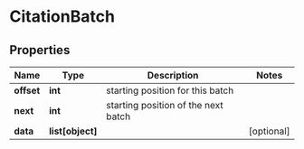 # CitationBatch

## Properties
Name | Type | Description | Notes
------------ | ------------- | ------------- | -------------
**offset** | **int** | starting position for this batch | 
**next** | **int** | starting position of the next batch | 
**data** | **list[object]** |  | [optional] 




